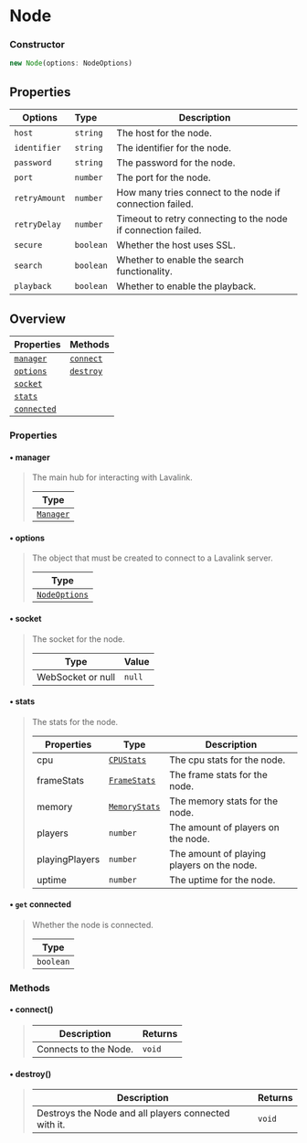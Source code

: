 # Node

### Constructor

```js
new Node(options: NodeOptions)
```

## Properties

| Options       | Type      | Description                                                   |
| ------------- | :-------- | ------------------------------------------------------------- |
| `host`        | `string`  | The host for the node.                                        |
| `identifier`  | `string`  | The identifier for the node.                                  |
| `password`    | `string`  | The password for the node.                                    |
| `port`        | `number`  | The port for the node.                                        |
| `retryAmount` | `number`  | How many tries connect to the node if connection failed.      |
| `retryDelay`  | `number`  | Timeout to retry connecting to the node if connection failed. |
| `secure`      | `boolean` | Whether the host uses SSL.                                    |
| `search`      | `boolean` | Whether to enable the search functionality.                   |
| `playback`    | `boolean` | Whether to enable the playback.                               |

## Overview

| Properties                      | Methods                 |
| ------------------------------- | :---------------------- |
| [`manager`](#•-manager)         | [`connect`](#•-connect) |
| [`options`](#•-options)         | [`destroy`](#•-destroy) |
| [`socket`](#•-socket)           |                         |
| [`stats`](#•-stats)             |                         |
| [`connected`](#•-get-connected) |                         |

### Properties

#### • manager

> The main hub for interacting with Lavalink.
>
> | Type                          |
> | ----------------------------- |
> | [`Manager`](/classes/manager) |

#### • options

> The object that must be created to connect to a Lavalink server.
>
> | Type                          |
> | ----------------------------- |
> | [`NodeOptions`](#constructor) |

#### • socket

> The socket for the node.
>
> | Type              | Value  |
> | ----------------- | ------ |
> | WebSocket or null | `null` |

#### • stats

> The stats for the node.
>
> | Properties     | Type                                         | Description                                |
> | -------------- | -------------------------------------------- | ------------------------------------------ |
> | cpu            | [`CPUStats`](/typedefs/stats#cpustats)       | The cpu stats for the node.                |
> | frameStats     | [`FrameStats`](/typedefs/stats#framestats)   | The frame stats for the node.              |
> | memory         | [`MemoryStats`](/typedefs/stats#memorystats) | The memory stats for the node.             |
> | players        | `number`                                     | The amount of players on the node.         |
> | playingPlayers | `number`                                     | The amount of playing players on the node. |
> | uptime         | `number`                                     | The uptime for the node.                   |

#### • `get` connected

> Whether the node is connected.
>
> | Type      |
> | --------- |
> | `boolean` |

### Methods

#### • connect()

> | Description           | Returns |
> | --------------------- | ------- |
> | Connects to the Node. | `void`  |

#### • destroy()

> | Description                                          | Returns |
> | ---------------------------------------------------- | ------- |
> | Destroys the Node and all players connected with it. | `void`  |
